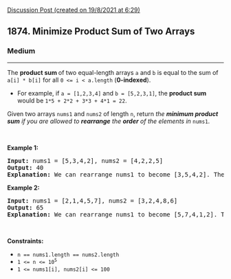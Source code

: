 [Discussion Post (created on 19/8/2021 at 6:29)](https://leetcode.com/problems/minimize-product-sum-of-two-arrays/discuss/1471887/Swift%3A-Time%3A-2080-ms-(50.00)-Space%3A-18.7-MB-(100.00))  
<h2>1874. Minimize Product Sum of Two Arrays</h2><h3>Medium</h3><hr><div><p>The <b>product sum </b>of two equal-length arrays <code>a</code> and <code>b</code> is equal to the sum of <code>a[i] * b[i]</code> for all <code>0 &lt;= i &lt; a.length</code> (<strong>0-indexed</strong>).</p>

<ul>
	<li>For example, if <code>a = [1,2,3,4]</code> and <code>b = [5,2,3,1]</code>, the <strong>product sum</strong> would be <code>1*5 + 2*2 + 3*3 + 4*1 = 22</code>.</li>
</ul>

<p>Given two arrays <code>nums1</code> and <code>nums2</code> of length <code>n</code>, return <em>the <strong>minimum product sum</strong> if you are allowed to <strong>rearrange</strong> the <strong>order</strong> of the elements in </em><code>nums1</code>.&nbsp;</p>

<p>&nbsp;</p>
<p><strong>Example 1:</strong></p>

<pre><strong>Input:</strong> nums1 = [5,3,4,2], nums2 = [4,2,2,5]
<strong>Output:</strong> 40
<strong>Explanation:</strong>&nbsp;We can rearrange nums1 to become [3,5,4,2]. The product sum of [3,5,4,2] and [4,2,2,5] is 3*4 + 5*2 + 4*2 + 2*5 = 40.
</pre>

<p><strong>Example 2:</strong></p>

<pre><strong>Input:</strong> nums1 = [2,1,4,5,7], nums2 = [3,2,4,8,6]
<strong>Output:</strong> 65
<strong>Explanation: </strong>We can rearrange nums1 to become [5,7,4,1,2]. The product sum of [5,7,4,1,2] and [3,2,4,8,6] is 5*3 + 7*2 + 4*4 + 1*8 + 2*6 = 65.
</pre>

<p>&nbsp;</p>
<p><strong>Constraints:</strong></p>

<ul>
	<li><code>n == nums1.length == nums2.length</code></li>
	<li><code>1 &lt;= n &lt;= 10<sup>5</sup></code></li>
	<li><code>1 &lt;= nums1[i], nums2[i] &lt;= 100</code></li>
</ul></div>